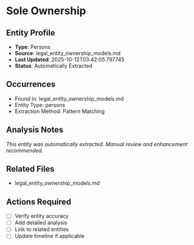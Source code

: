 # Sole Ownership

## Entity Profile
- **Type**: Persons
- **Source**: legal_entity_ownership_models.md
- **Last Updated**: 2025-10-12T03:42:05.797745
- **Status**: Automatically Extracted

## Occurrences
- Found in: legal_entity_ownership_models.md
- Entity Type: persons
- Extraction Method: Pattern Matching

## Analysis Notes
*This entity was automatically extracted. Manual review and enhancement recommended.*

## Related Files
- legal_entity_ownership_models.md

## Actions Required
- [ ] Verify entity accuracy
- [ ] Add detailed analysis
- [ ] Link to related entities
- [ ] Update timeline if applicable
